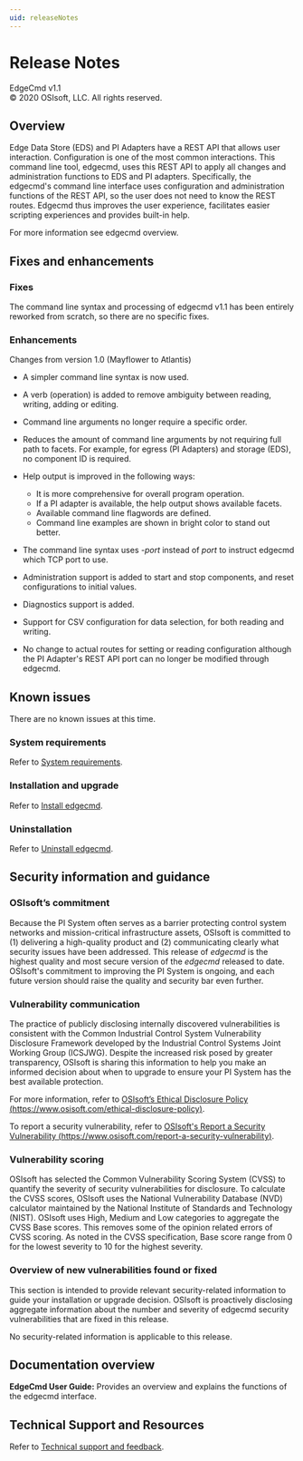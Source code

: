 ```yaml
---
uid: releaseNotes
---
```


# Release Notes

EdgeCmd v1.1<br>
© 2020 OSIsoft, LLC. All rights reserved.

## Overview

Edge Data Store (EDS) and PI Adapters have a REST API that allows user interaction. Configuration is one of the most common interactions. This command line tool, edgecmd, uses this REST API to apply all changes and administration functions to EDS and PI adapters. Specifically, the edgecmd's command line interface uses configuration and administration functions of the REST API, so the user does not need to know the REST routes. Edgecmd thus improves the user experience, facilitates easier scripting experiences and provides built-in help. 

For more information see edgecmd overview.

## Fixes and enhancements

### Fixes

The command line syntax and processing of edgecmd v1.1 has been entirely reworked from scratch, so there are no specific fixes.

### Enhancements

Changes from version 1.0 (Mayflower to Atlantis) 

* A simpler command line syntax is now used. 

* A verb (operation) is added to remove ambiguity between reading, writing, adding or editing. 

* Command line arguments no longer require a specific order. 

* Reduces the amount of command line arguments by not requiring full path to facets.  For example, for egress (PI Adapters) and storage (EDS), no component ID is required. 

* Help output is improved in the following ways:
    * It is more comprehensive for overall program operation.
    * If a PI adapter is available, the help output shows available facets.
    * Available command line flagwords are defined.
    * Command line examples are shown in bright color to stand out better.

* The command line syntax uses *-port* instead of *port* to instruct edgecmd which TCP port to use.  

* Administration support is added to start and stop components, and reset configurations to initial values. 

* Diagnostics support is added.   

* Support for CSV configuration for data selection, for both reading and writing.  

* No change to actual routes for setting or reading configuration although the PI Adapter's REST API port can no longer be modified through edgecmd.

## Known issues

There are no known issues at this time.

### System requirements

Refer to [System requirements](xref:SystemRequirements).

### Installation and upgrade

Refer to [Install edgecmd](xref:InstallTheAdapter).

### Uninstallation

Refer to [Uninstall edgecmd](xref:UninstallTheAdapter).

## Security information and guidance

### OSIsoft’s commitment

Because the PI System often serves as a barrier protecting control system networks and mission-critical infrastructure assets, OSIsoft is committed to (1) delivering a high-quality product and (2) communicating clearly what security issues have been addressed. This release of *edgecmd* is the highest quality and most secure version of the *edgecmd* released to date. OSIsoft's commitment to improving the PI System is ongoing, and each future version should raise the quality and security bar even further.

### Vulnerability communication

The practice of publicly disclosing internally discovered vulnerabilities is consistent with the Common Industrial Control System Vulnerability Disclosure Framework developed by the Industrial Control Systems Joint Working Group (ICSJWG). Despite the increased risk posed by greater transparency, OSIsoft is sharing this information to help you make an informed decision about when to upgrade to ensure your PI System has the best available protection.

For more information, refer to [OSIsoft’s Ethical Disclosure Policy (https://www.osisoft.com/ethical-disclosure-policy)](https://www.osisoft.com/ethical-disclosure-policy).

To report a security vulnerability, refer to [OSIsoft's Report a Security Vulnerability (https://www.osisoft.com/report-a-security-vulnerability)](https://www.osisoft.com/report-a-security-vulnerability).

### Vulnerability scoring

OSIsoft has selected the Common Vulnerability Scoring System (CVSS) to quantify the severity of security vulnerabilities for disclosure. To calculate the CVSS scores, OSIsoft uses the National Vulnerability Database (NVD) calculator maintained by the National Institute of Standards and Technology (NIST).  OSIsoft uses High, Medium and Low categories to aggregate the CVSS Base scores. This removes some of the opinion related errors of CVSS scoring.  As noted in the CVSS specification, Base score range from 0 for the lowest severity to 10 for the highest severity.

### Overview of new vulnerabilities found or fixed

This section is intended to provide relevant security-related information to guide your installation or upgrade decision. OSIsoft is proactively disclosing aggregate information about the number and severity of edgecmd security vulnerabilities that are fixed in this release.

No security-related information is applicable to this release.

## Documentation overview

**EdgeCmd User Guide:** Provides an overview and explains the functions of the edgecmd interface.

## Technical Support and Resources

Refer to [Technical support and feedback](xref:TechnicalSupportAndFeedback).
